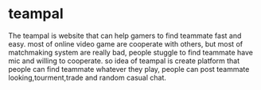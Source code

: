 # teampal
The teampal is website that can help gamers to find teammate fast and easy.
most of online video game are cooperate with others, but most of matchmaking system are really bad, people stuggle to find teammate have mic and willing to cooperate.
so idea of teampal is create platform that people can find teammate whatever they play, people can post teammate looking,tourment,trade and random casual chat.
